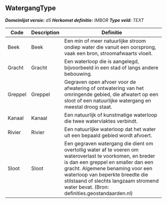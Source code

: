 ﻿## WatergangType

*__Domeinlijst versie:__ d5*
*__Herkomst definitie:__ IMBOR*
*__Type veld:__ TEXT*

|__Code__ |__Description__ |__Definitie__	|
|	---	|	---	|   ---	| 
| Beek | Beek | Een min of meer natuurlijke stroom ondiep water die vanuit een oorsprong, vaak een bron, stroomafwaarts vloeit. |
| Gracht | Gracht | Een waterloop die is aangelegd, bijvoorbeeld in een stad of langs andere bebouwing. |
| Greppel | Greppel | Gegraven open afvoer voor de afwatering of ontwatering van het omringende gebied, die afwatert op een sloot of een natuurlijke watergang en meestal droog staat. |
| Kanaal | Kanaal | Een natuurlijk of kunstmatige waterloop die twee watervlaktes verbindt. |
| Rivier | Rivier | Een natuurlijke waterloop dat het water uit een bepaald gebied wordt afvoert. |
| Sloot | Sloot | Een gegraven watergang die dient om overtollig water af te voeren om wateroverlast te voorkomen, en breder is dan een greppel en smaller dan een gracht. Algemene benaming voor een waterloop van beperkte breedte die stilstaand of slechts langzaam stromend water bevat. (Bron: definities.geostandaarden.nl) |
